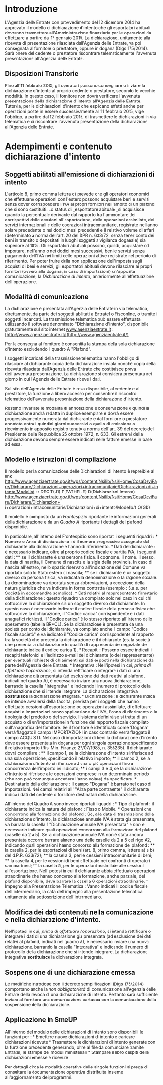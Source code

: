 # Introduzione
L'Agenzia delle Entrate con provvedimento del 12 dicembre 2014 ha approvato il modello di dichiarazione d'intento che gli esportatori abituali dovranno trasmettere all'Amministrazione finanziaria per le operazioni da effettuare a partire dal 1° gennaio 2015.
La dichiarazione, unitamente alla ricevuta di presentazione rilasciata dall'Agenzia delle Entrate, va poi consegnata al fornitore o prestatore, oppure in dogana (Dlgs 175/2014). Sarà onere del cedente o prestatore riscontrare telematicamente l'avvenuta presentazione all'Agenzia delle Entrate.

## Disposizioni Transitorie
Fino all'11 febbraio 2015, gli operatori possono consegnare o inviare la dichiarazione d'intento al proprio cedente o prestatore, secondo le vecchie modalità. In questo caso, il fornitore non dovrà verificare l'avvenuta presentazione della dichiarazione d'intento all'Agenzia delle Entrate. Tuttavia, per le dichiarazioni d'intento che esplicano effetti anche per operazioni poste in essere successivamente all'11 febbraio 2015, vige l'obbligo, a partire dal 12 febbraio 2015, di trasmettere le dichiarazioni in via telematica e di riscontrare l'avvenuta presentazione della dichiarazione all'Agenzia delle Entrate.

# Adempimenti e contenuto dichiarazione d'intento

## Soggetti abilitati all'emissione di dichiarazioni di intento

L'articolo 8, primo comma lettera c) prevede che gli operatori economici che effettuano operazioni con l'estero possono acquistare beni e servizi senza dover corrispondere l'IVA ai propri fornitori nell'ambito di un plafond che si sono costituiti.
Lo status di _esportatore abituale _si acquisisce quando la percentuale derivante dal rapporto tra l'ammontare dei corrispettivi delle cessioni all'esportazione, delle operazioni assimilate, dei servizi internazionali e delle operazioni intracomunitarie, registrate nell'anno solare precedente o nei dodici mesi precedenti e il relativo volume di affari (determinato a norma dell'art. 20 del DPR n. 633/72, senza
tener conto dei beni in transito o depositati in luoghi soggetti a vigilanza doganale) sia superiore al 10%. Gli esportatori abutuali possono, quindi, acquistare od importare, nell'anno o nei dodici mesi
successivi, beni e servizi senza pagamento dell'IVA nei limiti delle operazioni attive registrate nel periodo di riferimento. Per poter fruire della non applicazione dell'imposta sugli acquisti di beni e
servizi, gli esportatori abituali devono rilasciare ai propri fornitori (ovvero alla dogana, in caso di importazioni) un'apposita comunicazione, la _Dichiarazione di Intento_,  anteriormente
all'effettuazione dell'operazione.

## Modalità di comunicazione

La dichiarazione è presentata all'Agenzia delle Entrate in via telematica, direttamente, da parte dei soggetti abilitati a Entratel o Fisconline, o tramite i soggetti incaricati. La trasmissione telematica può essere effettuata utilizzando il software denominato "Dichiarazione d'intento", disponibile gratuitamente sul sito internet www.agenziaentrate.it : 
[http://www.agenziaentrate.it/](http://www.agenziaentrate.it/)

Per la consegna al fornitore è consentita la stampa della sola dichiarazione d'intento escludendo il quadro A "Plafond".

I soggetti incaricati della trasmissione telematica hanno l'obbligo di rilasciare al dichiarante copia della dichiarazione inviata nonché copia della ricevuta rilasciata dall'Agenzia delle Entrate che costituisce prova dell'avvenuta presentazione.
La dichiarazione si considera presentata nel giorno in cui l'Agenzia delle Entrate riceve i dati.

Sul sito dell'Agenzia delle Entrate è resa disponibile, al cedente e al prestatore, la funzione a libero accesso per consentire il riscontro telematico dell'avvenuta presentazione della dichiarazione d'intento.

Restano invariate le modalità di annotazione e conservazione e quindi la dichiarazione andrà redatta in duplice esemplare e dovrà essere progressivamente numerata dal dichiarante e dal fornitore o prestatore, annotata entro i quindici giorni  successivi  a quello di emissione  o  ricevimento  in  apposito  registro tenuto a norma dell'art.  39  del  decreto  del  Presidente della Repubblica 26 ottobre  1972,  n.  633. Gli estremi  della  dichiarazione  devono sempre essere  indicati nelle fatture emesse in base ad essa.

## Modello e istruzioni di compilazione

Il modello per la comunicazione delle Dichiarazioni di intento è repreibile al link http://www.agenziaentrate.gov.it/wps/content/Nsilib/Nsi/Home/CosaDeviFare/Dichiarare/Dichiarazioni+operazioni+intracomunitarie/Dichiarazioni+di+intento/Modello/
 :  : DEC T(J1) P(PATHFILE) D(Dichiarazioni Intento) [http://www.agenziaentrate.gov.it/wps/content/Nsilib/Nsi/Home/CosaDeviFare/Dichiarare/Dichiarazion+
](http://www.agenziaentrate.gov.it/wps/content/Nsilib/Nsi/Home/CosaDeviFare/Dichiarare/Dichiarazion+
)
i+operazioni+intracomunitarie/Dichiarazioni+di+intento/Modello/) O(GD)

Il modello è composto da un _Frontespizio_ riportante le informazioni generali della dichiarazione e da un _Quadro A_ riportante i dettagli del plafond disponibile.

In particolare, all'interno del Frontespizio sono riportati i seguenti riquadri : 
 \* Numero e Anno di dichiarazione :  è il numero progressivo assegnato dal dichiarante alla dichiarazione e l'anno di riferimento.
 \* Dati del dichiarante :  è necessario indicare, oltre al proprio codice fiscale e partita IVA, i seguenti dati : 
 \*\* se il dichiarante è una persona fisica, il cognome, il nome, il sesso, la data di nascita, il Comune di nascita e la sigla della provincia. In caso di nascita all'estero, nello spazio riservato all'indicazione del Comune va riportato solo lo Stato estero di nascita;
\*\* se il dichiarante è un soggetto diverso da persona fisica, va indicata la denominazione o la ragione sociale. La denominazione va riportata senza abbreviazioni, a eccezione della natura giuridica che va indicata in forma contratta (esempio :  S.a.s. per Società in accomandita semplice).
 \* Dati relativi al rappresentante firmatario della dichiarazione :  questo riquadro va compilato solo nel caso in cui chi sottoscrive la dichiarazione sia un soggetto diverso dal dichiarante. In questo caso è necessario indicare il codice fiscale della persona fisica che sottoscrive la dichiarazione, il "Codice carica" corrispondente e i dati anagrafici richiesti. Il "Codice carica" è lo stesso riportato all'interno dello spesometro (tabella BR\*CL). Se la dichiarazione è presentata da una società per conto del dichiarante, va compilato anche il campo "Codice fiscale società" e va indicato il "Codice carica" corrispondente al rapporto tra la società che presenta la dichiarazione e il dichiarante (es. la società che presenta la dichiarazione in qualità di rappresentante negoziale del dichiarante indica il codice carica 1).
 \* Recapiti :  Possono essere indicati i recapiti telefonici e l'indirizzo e-mail del dichiarante (o del rappresentante) per eventuali richieste di chiarimenti sui dati esposti nella dichiarazione da parte dell'Agenzia delle Entrate.
\* Integrativa :  Nell'ipotesi in cui, _prima di effettuare l'operazione_, si intenda rettificare o integrare i dati di una dichiarazione già presentata (ad esclusione dei dati relativi al plafond, indicati nel quadro A), è necessario inviare una nuova dichiarazione, barrando la casella "Integrativa" e indicando il numero di protocollo della dichiarazione che si intende integrare. La dichiarazione integrativa **sostituisce** la dichiarazione integrata.
\* Dichiarazione :  Il dichiarante indica se intende avvalersi della facoltà, prevista per i soggetti che hanno effettuato cessioni all'esportazione od operazioni assimilate, di effettuare acquisti o importazioni senza applicazione dell'IVA, l'anno di riferimento e la tipologia del prodotto o del servizio. Il sistema definirà se si tratta di un acquisto o di un'importazione in funzione del repporto fiscale compilato sull'anagrafica del fornitore. Se il fronitore è identificato come 'Dogana' verrà flaggato il campo IMPORTAZIONI in caso contrario verrà flaggato il campo ACQUISTI. Nel caso di importazioni di beni la dichiarazione d'intento deve essere presentata in dogana per ogni singola operazione specificando il relativo importo (Ris. Min. Finanze 27/07/1985, n. 355235). Il dichiarante dovrà compilare : 
 \*\* il campo 1, se la dichiarazione d'intento si riferisce ad una sola operazione, specificando il relativo importo;
 \*\* il campo 2, se la dichiarazione d'intento si riferisce ad una o più operazioni fino a concorrenza dell'importo ivi indicato;
 \*\* i campi 3 e 4, se la dichiarazione d'intento si riferisce alle operazioni comprese in un determinato periodo (che non può comunque eccedere l'anno solare) da specificare.
 \* Destinatario della dichiarazione :  Il campo "Dogana" è barrato nel caso di importazioni. Nei campi relativi all' "Altra parte contraente" il dichiarante indica i dati del cedente o fornitore destinatari
della dichiarazione.

All'interno del Quadro A sono invece riportati i quadri : 
 \* Tipo di plafond :  il dichiarante indica la natura del plafond :  Fisso o Mobile.
 \* Operazioni che concorrono alla formazione del plafond :  Se, alla data di trasmissione della dichiarazione d'intento, la dichiarazione annuale IVA è stata già presentata, va barrata la casella 1 "Dichiarazione annuale IVA presentata" e _non_ è necessario indicare quali operazioni concorrono alla formazione del plafond (caselle da 2 a 5). Se la dichiarazione annuale IVA non è stata ancora presentata occorre barrare almeno una delle caselle da 2 a 5 del rigo A2, indicando quali operazioni hanno concorso alla formazione del plafond : 
 \*\* la casella 2, per le esportazioni di beni (art. 8, primo comma, lettere a) e b) del d.P.R. 633/72);
 \*\* la casella 3, per le cessioni intracomunitarie di beni;
 \*\* la casella 4, per le cessioni di beni effettuate nei confronti di operatori sammarinesi;
 \*\* la casella 5, per le operazioni assimilate alle cessioni all'esportazione.
Nell'ipotesi in cui il dichiarante abbia effettuato operazioni straordinarie che hanno concorso alla formazione, anche parziale, del plafond disponibile, deve barrare la casella 6 operazioni straordinarie.
\* Impegno alla Presentazione Telematica :  Vanno indicati il codice fiscale dell'intermediario, la data dell'impegno alla presentazione telematica unitamente alla sottoscrizione dell'intermediario.


## Modifica dei dati contenuti nella comunicazione e nella dichiarazione d'intento.

Nell'ipotesi in cui, _prima di effettuare l'operazione_, si intenda rettificare o integrare i dati di una dichiarazione già presentata (ad esclusione dei dati relativi al plafond, indicati nel quadro A), è necessario inviare una nuova dichiarazione, barrando la casella "Integrativa" e indicando il numero di protocollo della dichiarazione che si intende integrare. La dichiarazione integrativa **sostituisce** la dichiarazione integrata.

## Sospensione di una dichiarazione emessa

Le modifiche introdotte con il decreto semplificazioni (Dlgs 175/2014) comportano anche la _non obbligatorietà_ di comunicazione all'Agenzia delle Entrate della revoca di una dichiarazione di intento. Pertanto sarà sufficiente inviare al fornitore una comunicazione cartacea con la comunicazione della sospensione della dichiarazione.

## Applicazione in SmeUP

All'interno del modulo delle dichiarazioni di intento sono disponibili le funzioni per : 
 \* Emettere nuove dichiarazioni di intento e caricare dichiarazioni ricevute
 \* Trasmettere le dichiarazioni di intento generate con la funzione precedente generando, oltre al file da comunciare tramite Entratel, le stampe dei moduli ministeriali
 \* Stampare il libro cespiti delle dichiarazioni emesse e ricevute

Per dettagli circa le modalità operative delle singole funzioni si prega di consultare la documentazione operativa distribuita insieme all'aggiornamento dei programmi.
